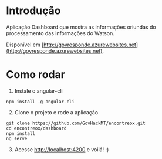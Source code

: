 # Introdução

Aplicação Dashboard que mostra as informações oriundas do processamento das informações do Watson.

Disponível em [http://govresponde.azurewebsites.net](http://govresponde.azurewebsites.net).

# Como rodar

1. Instale o angular-cli

```
npm install -g angular-cli
```

2. Clone o projeto e rode a aplicação
```
git clone https://github.com/GovHackMT/encontreox.git
cd encontreox/dashboard
npm install
ng serve
```

3. Acesse [http://localhost:4200](http://localhost:4200) e voilá! :)